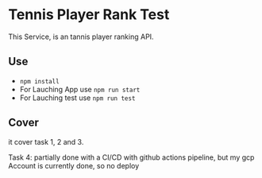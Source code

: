 # Tennis Player Rank Test

This Service, is an tannis player ranking API.

## Use 

- `npm install`
- For Lauching App use `npm run start`
- For Lauching test use `npm run test`

## Cover 

it cover task 1, 2 and 3.

Task 4: partially done with a CI/CD with github actions pipeline, but my gcp Account is currently done, so no deploy